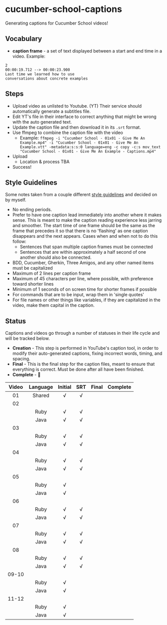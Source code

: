 # cucumber-school-captions

Generating captions for Cucumber School videos!

## Vocabulary

* **caption frame** - a set of text displayed between a start and end time in a video. Example:

```text
2
00:00:19.712 --> 00:00:23.900
Last time we learned how to use
conversations about concrete examples
```

## Steps

* Upload video as unlisted to Youtube. (YT) Their service should automatically generate a subtitles file.
* Edit YT's file in their interface to correct anything that might be wrong with the auto generated text.
* Update the caption file and then download it in its `.srt` format.
* Use ffmpeg to combine the caption file with the video
  * Example: `ffmpeg -i "Cucumber School - 01x01 - Give Me An Example.mp4" -i "Cucumber School - 01x01 - Give Me An Example.vtt" -metadata:s:s:0 language=eng -c copy -c:s mov_text "Cucumber School - 01x01 - Give Me An Example - Captions.mp4"`
* Upload
  * Location & process TBA
* Success!

## Style Guidelines

Some notes taken from a couple different [style guidelines](http://bbc.github.io/subtitle-guidelines/) and decided on by myself.

* No ending periods.
* Prefer to have one caption lead immediately into another where it makes sense. This is meant to make the caption reading experience less jarring and smoother. The start time of one frame should be the same as the frame that precedes it so that there is no 'flashing' as one caption disappears and the next appears. Cases when and when not to do this follow:
  * Sentences that span multiple caption frames must be connected
  * Sentences that are within approximately a half second of one another should also be connected.
* BDD, Cucumber, Gherkin, Three Amigos, and any other named items must be capitalized
* Maximum of 2 lines per caption frame
* Maximum of 45 characters per line, where possible, with preference toward shorter lines
* Minimum of 1 seconds of on screen time for shorter frames if possible
* For commands that are to be input, wrap them in 'single quotes'
* For file names or other things like variables, if they are capitalized in the video, make them capital in the caption.

## Status

Captions and videos go through a number of statuses in their life cycle and will be tracked below.

* **Creation** - This step is performed in YouTube's caption tool, in order to modify their auto-generated captions, fixing incorrect words, timing, and spacing.
* **Final** - This is the final step for the caption files, meant to ensure that everything is correct. Must be done after all have been finished.
* **Complete** - 🎉

| Video | Language | Initial | SRT    | Final | Complete |
|:-----:|:--------:|:-------:|:------:|:-----:|----------|
| 01    | Shared   | √       | √      |       |          |
| 02    |          |         |        |       |          |
|       | Ruby     | √       | √      |       |          |
|       | Java     | √       | √      |       |          |
| 03    |          |         |        |       |          |
|       | Ruby     | √       | √      |       |          |
|       | Java     | √       | √      |       |          |
| 04    |          |         |        |       |          |
|       | Ruby     | √       | √      |       |          |
|       | Java     | √       | √      |       |          |
| 05    |          |         |        |       |          |
|       | Ruby     | √       |        |       |          |
|       | Java     | √       |        |       |          |
| 06    |          |         |        |       |          |
|       | Ruby     | √       | √      |       |          |
|       | Java     | √       | √      |       |          |
| 07    |          |         |        |       |          |
|       | Ruby     | √       | √      |       |          |
|       | Java     | √       | √      |       |          |
| 08    |          |         |        |       |          |
|       | Ruby     | √       | √      |       |          |
|       | Java     | √       | √      |       |          |
| 09-10 |          |         |        |       |          |
|       | Ruby     | √       |        |       |          |
|       | Java     | √       |        |       |          |
| 11-12 |          |         |        |       |          |
|       | Ruby     | √       |        |       |          |
|       | Java     | √       |        |       |          |
